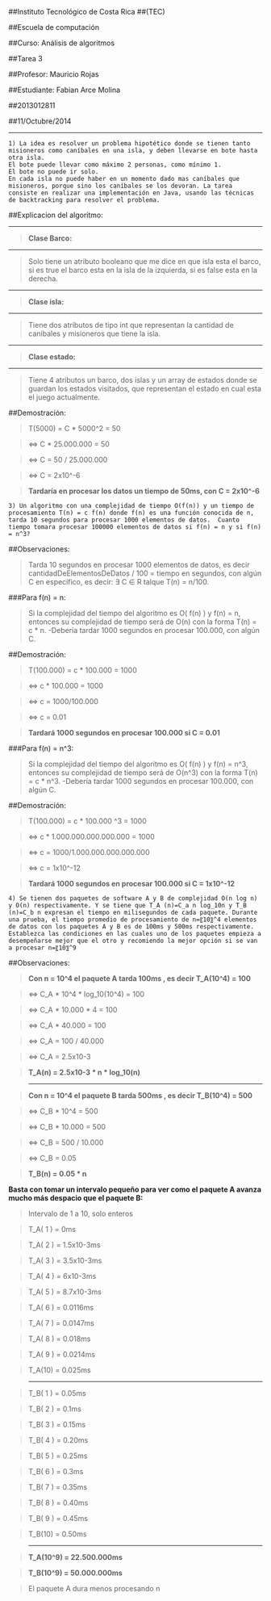 ##Instituto Tecnológico de Costa Rica
##(TEC)

##Escuela de computación

##Curso: Análisis de algoritmos

##Tarea 3

##Profesor: Mauricio Rojas

##Estudiante: Fabian Arce Molina

##2013012811

##11/Octubre/2014
___

	1) La idea es resolver un problema hipotético donde se tienen tanto misioneros como caníbales en una isla, y deben llevarse en bote hasta otra isla. 
	El bote puede llevar como máximo 2 personas, como mínimo 1. 
	El bote no puede ir solo. 
	En cada isla no puede haber en un momento dado mas caníbales que misioneros, porque sino los caníbales se los devoran. La tarea consiste en realizar una implementación en Java, usando las técnicas de backtracking para resolver el problema.

##Explicacion del algoritmo:
___
> **Clase Barco:**
___
> Solo tiene un atributo booleano que me dice en que isla esta el barco, si es true el barco esta en la isla de la izquierda, si es false esta en la derecha.
___
> **Clase isla:**
___
> Tiene dos atributos de tipo int que representan la cantidad de canibales y misioneros que tiene la isla.
___
> **Clase estado:**
___
> Tiene 4 atributos un barco, dos islas y un array de estados donde se guardan los estados visitados, que representan el estado en cual esta el juego actualmente.

##Demostración:
>T(5000) = C * 5000^2 = 50

> <=> C * 25.000.000 = 50

> <=> C = 50 / 25.000.000

> <=> C = 2x10^-6 

> **Tardaría en procesar los datos un tiempo de 50ms, con C = 2x10^-6**


	3) Un algoritmo con una complejidad de tiempo O(f(n)) y un tiempo de procesamiento T(n) = c f(n) donde f(n) es una función conocida de n, tarda 10 segundos para procesar 1000 elementos de datos.  Cuanto tiempo tomara procesar 100000 elementos de datos si f(n) = n y si f(n) = n^3?

##Observaciones:
> Tarda 10 segundos en procesar 1000 elementos de datos, es decir cantidadDeElementosDeDatos  / 100 = tiempo en segundos, con algún C en específico, es decir: ∃ C ∈ R talque T(n) = n/100.

###Para f(n) = n:
> Si la complejidad del tiempo del algoritmo es O( f(n) ) y f(n) = n, entonces su complejidad de tiempo será de O(n) con la forma T(n) = c * n. 
-Debería tardar 1000 segundos en procesar 100.000, con algún C.

##Demostración:

> T(100.000) = c * 100.000 = 1000

> <=> c * 100.000 = 1000

> <=> c = 1000/100.000

> <=> c = 0.01

> **Tardará 1000 segundos en procesar 100.000 si C = 0.01**

###Para f(n) = n^3:
> Si la complejidad del tiempo del algoritmo es O( f(n) ) y f(n) = n^3, entonces su complejidad de tiempo será de O(n^3) con la forma T(n) = c * n^3. 
-Debería tardar 1000 segundos en procesar 100.000, con algún C.

##Demostración:
>T(100.000) = c * 100.000 ^3 = 1000

><=> c * 1.000.000.000.000.000 = 1000

><=> c = 1000/1.000.000.000.000.000

><=> c = 1x10^-12

>**Tardará 1000 segundos en procesar 100.000 si C = 1x10^-12**


	4) Se tienen dos paquetes de software A y B de complejidad O(n log n) y O(n) respectivamente. Y se tiene que T_A (n)=C_a n log_10⁡n y T_B (n)=C_b n expresan el tiempo en milisegundos de cada paquete. Durante una prueba, el tiempo promedio de procesamiento de n=〖10〗^4 elementos de datos con los paquetes A y B es de 100ms y 500ms respectivamente.  Establezca las condiciones en las cuales uno de los paquetes empieza a desempeñarse mejor que el otro y recomiendo la mejor opción si se van a procesar n=〖10〗^9

##Observaciones:
>**Con n = 10^4 el paquete A tarda 100ms , es decir T_A(10^4) = 100**

><=> C_A * 10^4 * log_10(10^4)   = 100

><=> C_A * 10.000 * 4 = 100

><=> C_A * 40.000 = 100

><=> C_A = 100 / 40.000

><=> C_A = 2.5x10-3

>**T_A(n) = 2.5x10-3 * n * log_10(n)**

>___

>**Con n = 10^4 el paquete B tarda 500ms , es decir T_B(10^4) = 500**

><=> C_B * 10^4 = 500

><=> C_B * 10.000 = 500

><=> C_B = 500 / 10.000

><=> C_B = 0.05

>**T_B(n) = 0.05 * n** 

**Basta con tomar un intervalo pequeño para ver como el paquete A avanza mucho más despacio que el paquete B:**

>Intervalo de 1 a 10, solo enteros

>T_A( 1 ) = 0ms

>T_A( 2 ) = 1.5x10-3ms

>T_A( 3 ) = 3.5x10-3ms

>T_A( 4 ) = 6x10-3ms

>T_A( 5 ) = 8.7x10-3ms

>T_A( 6 ) = 0.0116ms

>T_A( 7 ) = 0.0147ms

>T_A( 8 ) = 0.018ms

>T_A( 9 ) = 0.0214ms

>T_A(10) = 0.025ms

>___

>T_B( 1 ) =  0.05ms

>T_B( 2 ) =  0.1ms

>T_B( 3 ) =  0.15ms

>T_B( 4 ) =  0.20ms

>T_B( 5 ) =  0.25ms

>T_B( 6 ) =  0.3ms

>T_B( 7 ) =  0.35ms

>T_B( 8 ) =  0.40ms

>T_B( 9 ) =  0.45ms

>T_B(10) =  0.50ms

>___

>**T_A(10^9) = 22.500.000ms**

>**T_B(10^9) = 50.000.000ms**

>El paquete A dura menos procesando n